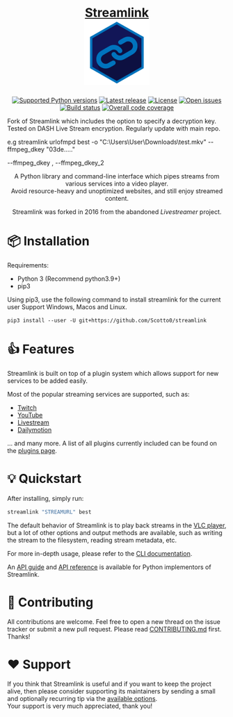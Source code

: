 <h1 align="center"><a href="https://streamlink.github.io/">Streamlink<br><img height="150" alt="Streamlink" src="https://raw.githubusercontent.com/streamlink/streamlink/master/icon.svg"></a></h1>

<p align="center">
  <a href="https://streamlink.github.io/install.html"><img alt="Supported Python versions" src="https://img.shields.io/pypi/pyversions/streamlink.svg?style=flat-square&maxAge=86400"></a>
  <a href="https://streamlink.github.io/changelog.html"><img alt="Latest release" src="https://img.shields.io/github/release/streamlink/streamlink.svg?style=flat-square&maxAge=86400"></a>
  <a href="https://github.com/streamlink/streamlink"><img alt="License" src="https://img.shields.io/github/license/streamlink/streamlink.svg?style=flat-square&maxAge=86400"></a>
  <a href="https://github.com/streamlink/streamlink/issues"><img alt="Open issues" src="https://img.shields.io/github/issues/streamlink/streamlink.svg?style=flat-square&maxAge=86400"></a>
  <a href="https://github.com/streamlink/streamlink/actions?query=event%3Apush"><img alt="Build status" src="https://img.shields.io/github/actions/workflow/status/streamlink/streamlink/main.yml?branch=master&event=push&style=flat-square&maxAge=86400"></a>
  <a href="https://codecov.io/github/streamlink/streamlink?branch=master"><img alt="Overall code coverage" src="https://img.shields.io/codecov/c/github/streamlink/streamlink.svg?branch=master&style=flat-square&maxAge=86400"></a>
</p>

Fork of Streamlink which includes the option to specify a decryption key. Tested on DASH Live Stream encryption.
Regularly update with main repo.

e.g streamlink urlofmpd best -o "C:\Users\User\Downloads\test.mkv" --ffmpeg_dkey "03de....."

--ffmpeg_dkey , --ffmpeg_dkey_2

<p align="center">
  A Python library and command-line interface which pipes streams from various services into a video player.<br>
  Avoid resource-heavy and unoptimized websites, and still enjoy streamed content.
</p>

<p align="center">
  Streamlink was forked in 2016 from the abandoned <em>Livestreamer</em> project.
</p>


# 📦 Installation

Requirements: 
- Python 3 (Recommend python3.9+)
- pip3

Using pip3, use the following command to install streamlink for the current user
Support Windows, Macos and Linux.
```
pip3 install --user -U git+https://github.com/Scotto0/streamlink
```

# 👍 Features

Streamlink is built on top of a plugin system which allows support for new services to be added easily.

Most of the popular streaming services are supported, such as:

- [Twitch](https://www.twitch.tv)
- [YouTube](https://www.youtube.com)
- [Livestream](https://livestream.com)
- [Dailymotion](https://www.dailymotion.com)

... and many more. A list of all plugins currently included can be found on the [plugins page][streamlink-plugins].


# 💡 Quickstart

After installing, simply run:

```sh
streamlink "STREAMURL" best
```

The default behavior of Streamlink is to play back streams in the [VLC player][player-vlc], but a lot of other options and output methods are available, such as writing the stream to the filesystem, reading stream metadata, etc.

For more in-depth usage, please refer to the [CLI documentation][streamlink-documentation-cli].

An [API guide][streamlink-documentation-apiguide] and [API reference][streamlink-documentation-apiref] is available for Python implementors of Streamlink.


# 🙏 Contributing

All contributions are welcome.
Feel free to open a new thread on the issue tracker or submit a new pull request.
Please read [CONTRIBUTING.md][contributing] first. Thanks!


# ❤️ Support

If you think that Streamlink is useful and if you want to keep the project alive, then please consider supporting its maintainers by sending a small and optionally recurring tip via the [available options][support].  
Your support is very much appreciated, thank you!


  [streamlink-installation-windows]: https://streamlink.github.io/install.html#windows
  [streamlink-installation-macos]: https://streamlink.github.io/install.html#macos
  [streamlink-installation-linux-and-bsd]: https://streamlink.github.io/install.html#linux-and-bsd
  [streamlink-installation-pypi-source]: https://streamlink.github.io/install.html#pypi-package-and-source-code
  [streamlink-documentation-cli]: https://streamlink.github.io/cli.html
  [streamlink-documentation-apiguide]: https://streamlink.github.io/api_guide.html
  [streamlink-documentation-apiref]: https://streamlink.github.io/api.html
  [streamlink-plugins]: https://streamlink.github.io/plugins.html
  [player-vlc]: https://www.videolan.org/vlc/
  [contributing]: https://github.com/streamlink/streamlink/blob/master/CONTRIBUTING.md
  [support]: https://streamlink.github.io/latest/donate.html
